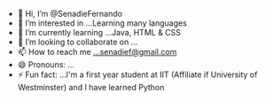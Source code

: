 - 👋 Hi, I’m @SenadieFernando
- 👀 I’m interested in ...Learning many languages
- 🌱 I’m currently learning ...Java, HTML & CSS
- 💞️ I’m looking to collaborate on ...
- 📫 How to reach me ...senadief@gmail.com
- 😄 Pronouns: ...
- ⚡ Fun fact: ...I'm a first year student at IIT (Affiliate if University of Westminster) and I have learned Python

<!---
2004982/2004982 is a ✨ special ✨ repository because its `README.md` (this file) appears on your GitHub profile.
You can click the Preview link to take a look at your changes.
--->
